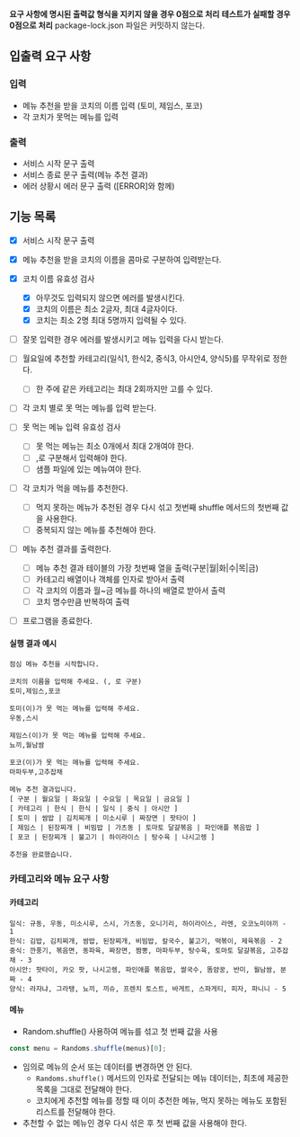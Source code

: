 **요구 사항에 명시된 출력값 형식을 지키지 않을 경우 0점으로 처리**
**테스트가 실패할 경우 0점으로 처리**
package-lock.json 파일은 커밋하지 않는다.

## 입출력 요구 사항

### 입력

* 메뉴 추천을 받을 코치의 이름 입력 (토미, 제임스, 포코)
* 각 코치가 못먹는 메뉴를 입력

### 출력

* 서비스 시작 문구 출력
* 서비스 종료 문구 출력(메뉴 추천 결과)
* 에러 상황시 에러 문구 출력 ([ERROR]와 함께)

## 기능 목록

- [x] 서비스 시작 문구 출력
- [x] 메뉴 추천을 받을 코치의 이름을 콤마로 구분하여 입력받는다.
- [x] 코치 이름 유효성 검사
  - [x] 아무것도 입력되지 않으면 에러를 발생시킨다.
  - [x] 코치의 이름은 최소 2글자, 최대 4글자이다.
  - [x] 코치는 최소 2명 최대 5명까지 입력될 수 있다.
- [ ] 잘못 입력한 경우 에러를 발생시키고 메뉴 입력을 다시 받는다.
- [ ] 월요일에 추천할 카테고리(일식1, 한식2, 중식3, 아시안4, 양식5)를 무작위로 정한다.
  - [ ] 한 주에 같은 카테고리는 최대 2회까지만 고를 수 있다.
- [ ] 각 코치 별로 못 먹는 메뉴를 입력 받는다.
- [ ] 못 먹는 메뉴 입력 유효성 검사
  - [ ] 못 먹는 메뉴는 최소 0개에서 최대 2개여야 한다.
  - [ ] ,로 구분해서 입력해야 한다.
  - [ ] 샘플 파일에 있는 메뉴여야 한다.
- [ ] 각 코치가 먹을 메뉴를 추천한다.
  - [ ] 먹지 못하는 메뉴가 추천된 경우 다시 섞고 첫번째 shuffle 메서드의 첫번째 값을 사용한다.
  - [ ] 중복되지 않는 메뉴를 추천해야 한다.
- [ ] 메뉴 추천 결과를 출력한다.
  - [ ] 메뉴 추천 결과 테이블의 가장 첫번째 열을 출력(구분|월|화|수|목|금)
  - [ ] 카테고리 배열이나 객체를 인자로 받아서 출력
  - [ ] 각 코치의 이름과 월~금 메뉴를 하나의 배열로 받아서 출력
  - [ ] 코치 명수만큼 반복하여 출력
- [ ] 프로그램을 종료한다.


#### 실행 결과 예시

```
점심 메뉴 추천을 시작합니다.

코치의 이름을 입력해 주세요. (, 로 구분)
토미,제임스,포코

토미(이)가 못 먹는 메뉴를 입력해 주세요.
우동,스시

제임스(이)가 못 먹는 메뉴를 입력해 주세요.
뇨끼,월남쌈

포코(이)가 못 먹는 메뉴를 입력해 주세요.
마파두부,고추잡채

메뉴 추천 결과입니다.
[ 구분 | 월요일 | 화요일 | 수요일 | 목요일 | 금요일 ]
[ 카테고리 | 한식 | 한식 | 일식 | 중식 | 아시안 ]
[ 토미 | 쌈밥 | 김치찌개 | 미소시루 | 짜장면 | 팟타이 ]
[ 제임스 | 된장찌개 | 비빔밥 | 가츠동 | 토마토 달걀볶음 | 파인애플 볶음밥 ]
[ 포코 | 된장찌개 | 불고기 | 하이라이스 | 탕수육 | 나시고렝 ]

추천을 완료했습니다.
```

### 카테고리와 메뉴 요구 사항
#### 카테고리
```
일식: 규동, 우동, 미소시루, 스시, 가츠동, 오니기리, 하이라이스, 라멘, 오코노미야끼 - 1
한식: 김밥, 김치찌개, 쌈밥, 된장찌개, 비빔밥, 칼국수, 불고기, 떡볶이, 제육볶음 - 2
중식: 깐풍기, 볶음면, 동파육, 짜장면, 짬뽕, 마파두부, 탕수육, 토마토 달걀볶음, 고추잡채 - 3
아시안: 팟타이, 카오 팟, 나시고렝, 파인애플 볶음밥, 쌀국수, 똠얌꿍, 반미, 월남쌈, 분짜 - 4
양식: 라자냐, 그라탱, 뇨끼, 끼슈, 프렌치 토스트, 바게트, 스파게티, 피자, 파니니 - 5
```
#### 메뉴
- Random.shuffle() 사용하여 메뉴를 섞고 첫 번째 값을 사용
```javascript
const menu = Randoms.shuffle(menus)[0];
```
* 임의로 메뉴의 순서 또는 데이터를 변경하면 안 된다.
   - `Randoms.shuffle()` 메서드의 인자로 전달되는 메뉴 데이터는, 최초에 제공한 목록을 그대로 전달해야 한다.
    - 코치에게 추천할 메뉴를 정할 때 이미 추천한 메뉴, 먹지 못하는 메뉴도 포함된 리스트를 전달해야 한다.
* 추천할 수 없는 메뉴인 경우 다시 섞은 후 첫 번째 값을 사용해야 한다.
